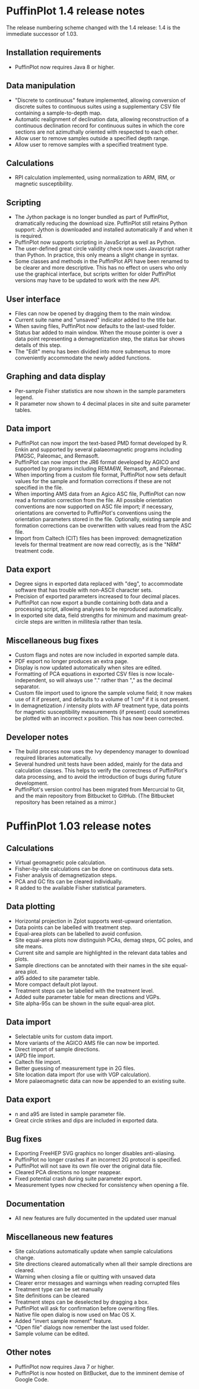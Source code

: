 PuffinPlot 1.4 release notes
============================

The release numbering scheme changed with the 1.4 release: 1.4 is
the immediate successor of 1.03.

Installation requirements
-------------------------

-   PuffinPlot now requires Java 8 or higher.

Data manipulation
-----------------

-   "Discrete to continuous" feature implemented, allowing conversion
    of discrete suites to continuous suites using a supplementary
    CSV file containing a sample-to-depth map.
-   Automatic realignment of declination data, allowing reconstruction of
    a continuous declination record for continuous suites in which the
    core sections are not azimuthally oriented with respected to each
    other.
-   Allow user to remove samples outside a specified depth range.
-   Allow user to remove samples with a specified treatment type.

Calculations
------------

-   RPI calculation implemented, using normalization to ARM, IRM, or
    magnetic susceptibility.

Scripting
---------

-   The Jython package is no longer bundled as part of PuffinPlot,
    dramatically reducing the download size. PuffinPlot still retains
    Python support: Jython is downloaded and installed automatically
    if and when it is required.
-   PuffinPlot now supports scripting in JavaScript as well as Python.
-   The user-defined great circle validity check now uses Javascript
    rather than Python. In practice, this only means a slight change
    in syntax.
-   Some classes and methods in the PuffinPlot API have been renamed to be
    clearer and more descriptive. This has no effect on users who only
    use the graphical interface, but scripts written for older
    PuffinPlot versions may have to be updated to work with the new API.

User interface
--------------

-   Files can now be opened by dragging them to the main window.
-   Current suite name and "unsaved" indicator added to the title bar.
-   When saving files, PuffinPlot now defaults to the last-used
    folder.
-   Status bar added to main window. When the mouse pointer is over
    a data point representing a demagnetization step, the status bar
    shows details of this step.
-   The "Edit" menu has been divided into more submenus to more
    conveniently accommodate the newly added functions.

Graphing and data display
-------------------------

-   Per-sample Fisher statistics are now shown in the sample parameters
    legend.
-   R parameter now shown to 4 decimal places in site and suite parameter
    tables.

Data import
-----------

-   PuffinPlot can now import the text-based PMD format developed by
    R\. Enkin and supported by several palaeomagnetic programs including
    PMGSC, Paleomac, and Remasoft.
-   PuffinPlot can now import the JR6 format developed by AGICO and
    supported by programs including REMA6W, Remasoft, and Paleomac.
-   When importing from a custom file format, PuffinPlot now sets
    default values for the sample and formation corrections if these
	are not specified in the file.
-   When importing AMS data from an Agico ASC file, PuffinPlot can now
    read a formation correction from the file. All possible orientation
    conventions are now supported on ASC file import; if necessary,
    orientations are converted to PuffinPlot's conventions using the
    orientation parameters stored in the file. Optionally, existing
    sample and formation corrections can be overwritten with values read
    from the ASC file.
-   Import from Caltech (CIT) files has been improved: demagnetization
    levels for thermal treatment are now read correctly, as is the "NRM"
    treatment code.

Data export
-----------

-   Degree signs in exported data replaced with "deg", to accommodate
    software that has trouble with non-ASCII character sets.
-   Precision of exported parameters increased to four decimal places.
-   PuffinPlot can now export a bundle containing both data and a
    processing script, allowing analyses to be reproduced automatically.
-   In exported site data, field strengths for minimum and maximum
	great-circle steps are written in millitesla rather than tesla.

Miscellaneous bug fixes
-----------------------

-   Custom flags and notes are now included in exported sample data.
-   PDF export no longer produces an extra page.
-   Display is now updated automatically when sites are edited.
-   Formatting of PCA equations in exported CSV files is now
    locale-independent, so will always use "." rather than ","
    as the decimal separator.
-   Custom file import used to ignore the sample volume field; it now
    makes use of it if present, and defaults to a volume of 1 cm³
    if it is not present.
-   In demagnetization / intensity plots with AF treatment type, data
	points for magnetic susceptibility measurements (if present) could
	sometimes be plotted with an incorrect x position. This has now been
	corrected.

Developer notes
---------------

-   The build process now uses the Ivy dependency manager to download
    required libraries automatically.
-   Several hundred unit tests have been added, mainly for the data
    and calculation classes. This helps to verify the correctness of
    PuffinPlot's data processing, and to avoid the introduction of
    bugs during future development.
-   PuffinPlot's version control has been migrated from Mercurcial
    to Git, and the main repository from Bitbucket to GitHub. (The
	Bitbucket repository has been retained as a mirror.)


PuffinPlot 1.03 release notes
=============================

Calculations
------------

-   Virtual geomagnetic pole calculation.
-   Fisher-by-site calculations can be done on continuous data sets.
-   Fisher analysis of demagnetization steps.
-   PCA and GC fits can be cleared individually.
-   R added to the available Fisher statistical parameters.

Data plotting
-------------

-   Horizontal projection in Zplot supports west-upward orientation.
-   Data points can be labelled with treatment step.
-   Equal-area plots can be labelled to avoid confusion.
-   Site equal-area plots now distinguish PCAs, demag steps, GC poles,
    and site means.
-   Current site and sample are highlighted in the relevant data tables
    and plots.
-   Sample directions can be annotated with their names in the site
    equal-area plot.
-   a95 added to site parameter table.
-   More compact default plot layout.
-   Treatment steps can be labelled with the treatment level.
-   Added suite parameter table for mean directions and VGPs.
-   Site alpha-95s can be shown in the suite equal-area plot.

Data import
-----------

-   Selectable units for custom data import.
-   More variants of the AGICO AMS file can now be imported.
-   Direct import of sample directions.
-   IAPD file import.
-   Caltech file import.
-   Better guessing of measurement type in 2G files.
-   Site location data import (for use with VGP calculation).
-   More palaeomagnetic data can now be appended to an existing suite.

Data export
-----------

-   n and a95 are listed in sample parameter file.
-   Great circle strikes and dips are included in exported data.

Bug fixes
---------

-   Exporting FreeHEP SVG graphics no longer disables anti-aliasing.
-   PuffinPlot no longer crashes if an incorrect 2G protocol is
    specified.
-   PuffinPlot will not save its own file over the original data file.
-   Cleared PCA directions no longer reappear.
-   Fixed potential crash during suite parameter export.
-   Measurement types now checked for consistency when opening a file.

Documentation
-------------

-   All new features are fully documented in the updated user manual

Miscellaneous new features
--------------------------

-   Site calculations automatically update when sample calculations
    change.
-   Site directions cleared automatically when all their sample
    directions are cleared.
-   Warning when closing a file or quitting with unsaved data
-   Clearer error messages and warnings when reading corrupted files
-   Treatment type can be set manually
-   Site definitions can be cleared
-   Treatment steps can be deselected by dragging a box.
-   PuffinPlot will ask for confirmation before overwriting files.
-   Native file open dialog is now used on Mac OS X.
-   Added "invert sample moment" feature.
-   "Open file" dialogs now remember the last used folder.
-   Sample volume can be edited.

Other notes
-----------

-   PuffinPlot now requires Java 7 or higher.
-   PuffinPlot is now hosted on BitBucket, due to the imminent demise of
    Google Code.

